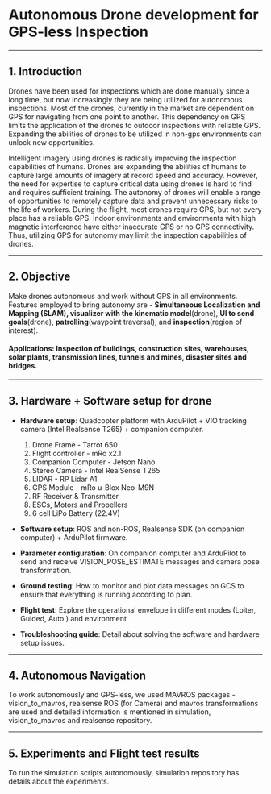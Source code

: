 # Autonomous Drone development for GPS-less Inspection
----
## 1. Introduction

Drones have been used for inspections which are done manually since a long time, but now increasingly they are being utilized for autonomous inspections. Most of the drones, currently in the market are dependent on GPS for navigating from one point to another. This dependency on GPS limits the application of the drones to outdoor inspections with reliable GPS. Expanding the abilities of drones to be utilized in non-gps environments can unlock new opportunities.

Intelligent imagery using drones is radically improving the inspection capabilities of humans. Drones are expanding the abilities of humans to capture large amounts of imagery at record speed and accuracy. However, the need for expertise to capture critical data using drones is hard to find and requires sufficient training. The autonomy of drones will enable a range of opportunities to remotely capture data and prevent unnecessary risks to the life of workers. During the flight, most drones require GPS, but not every place has a reliable GPS. Indoor environments and environments with high magnetic interference have either inaccurate GPS or no GPS connectivity. Thus, utilizing GPS for autonomy may limit the inspection capabilities of drones. 

----

## 2. Objective

Make drones autonomous and work without GPS in all environments. Features employed to bring autonomy are - **Simultaneous Localization and Mapping (SLAM), visualizer with the kinematic model**(drone), **UI to send goals**(drone), **patrolling**(waypoint traversal), and **inspection**(region of interest).

#### Applications: Inspection of buildings, construction sites, warehouses, solar plants, transmission lines, tunnels and mines, disaster sites and bridges.

----

## 3. Hardware + Software setup for drone

-   **Hardware setup**: Quadcopter platform with ArduPilot + VIO tracking camera (Intel Realsense T265) + companion computer.

    1. Drone Frame - Tarrot 650
    2. Flight controller - mRo x2.1
    3. Companion Computer - Jetson Nano
    4. Stereo Camera - Intel RealSense T265
    5. LIDAR - RP Lidar A1
    6. GPS Module - mRo u-Blox Neo-M9N
    7. RF Receiver & Transmitter
    8. ESCs, Motors and Propellers
    9. 6 cell LiPo Battery (22.4V)
    
    

-   **Software setup**: ROS and non-ROS, Realsense SDK (on companion computer) + ArduPilot firmware.

-   **Parameter configuration**: On companion computer and ArduPilot to send and receive VISION_POSE_ESTIMATE messages and camera pose transformation.

-   **Ground testing**: How to monitor and plot data messages on GCS to ensure that everything is running according to plan.

-   **Flight test**: Explore the operational envelope in different modes (Loiter, Guided, Auto ) and environment

-   **Troubleshooting guide**: Detail about solving the software and hardware setup issues.

----

## 4. Autonomous Navigation

To work autonomously and GPS-less, we used MAVROS packages - vision_to_mavros, realsense ROS (for Camera) and mavros transformations are used and detailed information is mentioned in simulation, vision_to_mavros and realsense repository.

----

## 5. Experiments and Flight test results

To run the simulation scripts autonomously, simulation repository has details about the experiments.
